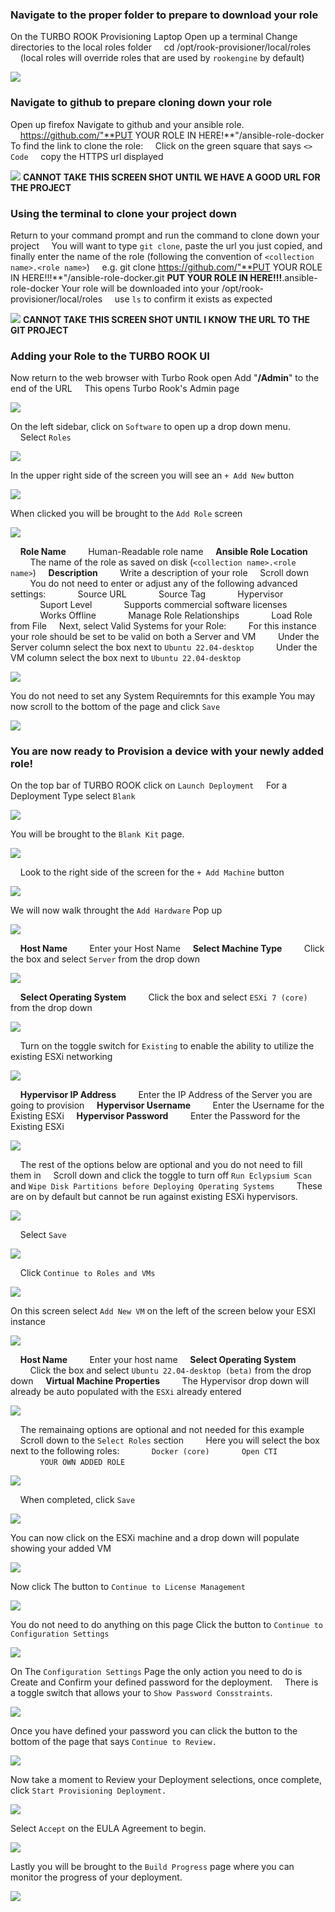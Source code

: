 ### Navigate to the proper folder to prepare to download your role
On the TURBO ROOK Provisioning Laptop
Open up a terminal
Change directories to the local roles folder
&nbsp;&nbsp;&nbsp;&nbsp;cd /opt/rook-provisioner/local/roles
&nbsp;&nbsp;&nbsp;&nbsp;(local roles will override roles that are used by `rookengine` by default)

![](http://cyberfox:8080/img/openCTI/1.%20Terminal%20optrook.png)

### Navigate to github to prepare cloning down your role
Open up firefox
Navigate to github and your ansible role.
&nbsp;&nbsp;&nbsp;&nbsp;https://github.com/"**PUT YOUR ROLE IN HERE!**"/ansible-role-docker
To find the link to clone the role:
&nbsp;&nbsp;&nbsp;&nbsp;Click on the green square that says `<> Code`
&nbsp;&nbsp;&nbsp;&nbsp;copy the HTTPS url displayed

![](http://cyberfox:8080/img/openCTI/.png) **CANNOT TAKE THIS SCREEN SHOT UNTIL WE HAVE A GOOD URL FOR THE PROJECT**

### Using the terminal to clone your project down
Return to your command prompt and run the command to clone down your project
&nbsp;&nbsp;&nbsp;&nbsp;You will want to type `git clone`, paste the url you just copied, and finally enter the name of the role (following the convention of `<collection name>.<role name>`)
&nbsp;&nbsp;&nbsp;&nbsp;e.g. git clone https://github.com/"**PUT YOUR ROLE IN HERE!!!**"/ansible-role-docker.git **PUT YOUR ROLE IN HERE!!!**.ansible-role-docker
Your role will be downloaded into your /opt/rook-provisioner/local/roles
&nbsp;&nbsp;&nbsp;&nbsp;use `ls` to confirm it exists as expected

![](http://cyberfox:8080/img/openCTI/.png)  **CANNOT TAKE THIS SCREEN SHOT UNTIL I KNOW THE URL TO THE GIT PROJECT**

### Adding your Role to the TURBO ROOK UI
Now return to the web browser with Turbo Rook open
Add "**/Admin**" to the end of the URL
&nbsp;&nbsp;&nbsp;&nbsp;This opens Turbo Rook's Admin page

![](http://cyberfox:8080/img/openCTI/2.%20TR%20admin%20tab.png)

On the left sidebar, click on `Software` to open up a drop down menu.
&nbsp;&nbsp;&nbsp;&nbsp;Select `Roles`

![](http://cyberfox:8080/img/openCTI/3.%20TR%20admin%20software%20roles.png)

In the upper right side of the screen you will see an `+ Add New` button

![](http://cyberfox:8080/img/openCTI/4.%20add%20new%20button.png)

When clicked you will be brought to the `Add Role` screen

![](http://cyberfox:8080/img/openCTI/5.%20add%20role%20page.png)

&nbsp;&nbsp;&nbsp;&nbsp;**Role Name**
&nbsp;&nbsp;&nbsp;&nbsp;&nbsp;&nbsp;&nbsp;&nbsp;Human-Readable role name
&nbsp;&nbsp;&nbsp;&nbsp;**Ansible Role Location**
&nbsp;&nbsp;&nbsp;&nbsp;&nbsp;&nbsp;&nbsp;&nbsp;The name of the role as saved on disk (`<collection name>.<role name>`)
&nbsp;&nbsp;&nbsp;&nbsp;**Description**
&nbsp;&nbsp;&nbsp;&nbsp;&nbsp;&nbsp;&nbsp;&nbsp;Write a description of your role
&nbsp;&nbsp;&nbsp;&nbsp;Scroll down
&nbsp;&nbsp;&nbsp;&nbsp;&nbsp;&nbsp;&nbsp;&nbsp;You do not need to enter or adjust any of the following advanced settings:
&nbsp;&nbsp;&nbsp;&nbsp;&nbsp;&nbsp;&nbsp;&nbsp;&nbsp;&nbsp;&nbsp;&nbsp;Source URL
&nbsp;&nbsp;&nbsp;&nbsp;&nbsp;&nbsp;&nbsp;&nbsp;&nbsp;&nbsp;&nbsp;&nbsp;Source Tag
&nbsp;&nbsp;&nbsp;&nbsp;&nbsp;&nbsp;&nbsp;&nbsp;&nbsp;&nbsp;&nbsp;&nbsp;Hypervisor
&nbsp;&nbsp;&nbsp;&nbsp;&nbsp;&nbsp;&nbsp;&nbsp;&nbsp;&nbsp;&nbsp;&nbsp;Suport Level
&nbsp;&nbsp;&nbsp;&nbsp;&nbsp;&nbsp;&nbsp;&nbsp;&nbsp;&nbsp;&nbsp;&nbsp;Supports commercial software licenses
&nbsp;&nbsp;&nbsp;&nbsp;&nbsp;&nbsp;&nbsp;&nbsp;&nbsp;&nbsp;&nbsp;&nbsp;Works Offline
&nbsp;&nbsp;&nbsp;&nbsp;&nbsp;&nbsp;&nbsp;&nbsp;&nbsp;&nbsp;&nbsp;&nbsp;Manage Role Relationships
&nbsp;&nbsp;&nbsp;&nbsp;&nbsp;&nbsp;&nbsp;&nbsp;&nbsp;&nbsp;&nbsp;&nbsp;Load Role from File
&nbsp;&nbsp;&nbsp;&nbsp;Next, select Valid Systems for your Role:
&nbsp;&nbsp;&nbsp;&nbsp;&nbsp;&nbsp;&nbsp;&nbsp;For this instance your role should be set to be valid on both a Server and VM
&nbsp;&nbsp;&nbsp;&nbsp;&nbsp;&nbsp;&nbsp;&nbsp;Under the Server column select the box next to `Ubuntu 22.04-desktop`
&nbsp;&nbsp;&nbsp;&nbsp;&nbsp;&nbsp;&nbsp;&nbsp;Under the VM column select the box next to `Ubuntu 22.04-desktop`

![](http://cyberfox:8080/img/openCTI/6.%20valid%20systems.png)

You do not need to set any System Requiremnts for this example
You may now scroll to the bottom of the page and click `Save`

![](http://cyberfox:8080/img/openCTI/7.%20add%20role%20save%20button.png)

### You are now ready to Provision a device with your newly added role!

On the top bar of TURBO ROOK click on `Launch Deployment`
&nbsp;&nbsp;&nbsp;&nbsp;For a Deployment Type select `Blank`

![](http://cyberfox:8080/img/openCTI/8.%20Launch%20Deployment%20Blank.png)

You will be brought to the `Blank Kit` page.

![](http://cyberfox:8080/img/openCTI/9.%20blank%20kit%20page.png)

&nbsp;&nbsp;&nbsp;&nbsp;Look to the right side of the screen for the ` + Add Machine ` button

![](http://cyberfox:8080/img/openCTI/10.%20blank%20kit%20add%20machine%20button.png)

We will now walk throught the `Add Hardware` Pop up

![](http://cyberfox:8080/img/openCTI/11.%20add%20machine%20blank%20page.png)

&nbsp;&nbsp;&nbsp;&nbsp;**Host Name**
&nbsp;&nbsp;&nbsp;&nbsp;&nbsp;&nbsp;&nbsp;&nbsp;Enter your Host Name
&nbsp;&nbsp;&nbsp;&nbsp;**Select Machine Type**
&nbsp;&nbsp;&nbsp;&nbsp;&nbsp;&nbsp;&nbsp;&nbsp;Click the box and select `Server` from the drop down

![](http://cyberfox:8080/img/openCTI/12.%20add%20hardware%20machine%20type.png)

&nbsp;&nbsp;&nbsp;&nbsp;**Select Operating System**
&nbsp;&nbsp;&nbsp;&nbsp;&nbsp;&nbsp;&nbsp;&nbsp;Click the box and select `ESXi 7 (core)` from the drop down

![](http://cyberfox:8080/img/openCTI/add%20hardware%20esxi7.png)

&nbsp;&nbsp;&nbsp;&nbsp;Turn on the toggle switch for `Existing` to enable the ability to utilize the existing ESXi networking

![](http://cyberfox:8080/img/openCTI/existing%20turned%20on.png)

&nbsp;&nbsp;&nbsp;&nbsp;**Hypervisor IP Address**
&nbsp;&nbsp;&nbsp;&nbsp;&nbsp;&nbsp;&nbsp;&nbsp;Enter the IP Address of the Server you are going to provision
&nbsp;&nbsp;&nbsp;&nbsp;**Hypervisor Username**
&nbsp;&nbsp;&nbsp;&nbsp;&nbsp;&nbsp;&nbsp;&nbsp;Enter the Username for the Existing ESXi
&nbsp;&nbsp;&nbsp;&nbsp;**Hypervisor Password**
&nbsp;&nbsp;&nbsp;&nbsp;&nbsp;&nbsp;&nbsp;&nbsp;Enter the Password for the Existing ESXi

![](http://cyberfox:8080/img/openCTI/15.%20Hypervisor%20information.png)

&nbsp;&nbsp;&nbsp;&nbsp;The rest of the options below are optional and you do not need to fill them in
&nbsp;&nbsp;&nbsp;&nbsp;Scroll down and click the toggle to turn off `Run Eclypsium Scan` and `Wipe Disk Partitions before Deploying Operating Systems` 
&nbsp;&nbsp;&nbsp;&nbsp;&nbsp;&nbsp;&nbsp;&nbsp;These are on by default but cannot be run against existing ESXi hypervisors.

![](http://cyberfox:8080/img/openCTI/17.%20eclypandwipe%20off.png)

&nbsp;&nbsp;&nbsp;&nbsp;Select `Save`

![](http://cyberfox:8080/img/openCTI/18.%20save%20button.png)

&nbsp;&nbsp;&nbsp;&nbsp;Click `Continue to Roles and VMs`

![](http://cyberfox:8080/img/openCTI/19.%20server%20added%20continue%20button.png)

On this screen select `Add New VM` on the left of the screen below your ESXI instance

![](http://cyberfox:8080/img/openCTI/21.%20roles%20and%20vms%20add%20new%20vm.png)

&nbsp;&nbsp;&nbsp;&nbsp;**Host Name**
&nbsp;&nbsp;&nbsp;&nbsp;&nbsp;&nbsp;&nbsp;&nbsp;Enter your host name
&nbsp;&nbsp;&nbsp;&nbsp;**Select Operating System**
&nbsp;&nbsp;&nbsp;&nbsp;&nbsp;&nbsp;&nbsp;&nbsp;Click the box and select `Ubuntu 22.04-desktop (beta)` from the drop down
&nbsp;&nbsp;&nbsp;&nbsp;**Virtual Machine Properties**
&nbsp;&nbsp;&nbsp;&nbsp;&nbsp;&nbsp;&nbsp;&nbsp;The Hypervisor drop down will already be auto populated with the `ESXi` already entered

![](http://cyberfox:8080/img/openCTI/add%20machine%20with%20ESXi.png)

&nbsp;&nbsp;&nbsp;&nbsp;The remainaing options are optional and not needed for this example
&nbsp;&nbsp;&nbsp;&nbsp;Scroll down to the `Select Roles` section
&nbsp;&nbsp;&nbsp;&nbsp;&nbsp;&nbsp;&nbsp;&nbsp;Here you will select the box next to the following roles:
&nbsp;&nbsp;&nbsp;&nbsp;&nbsp;&nbsp;&nbsp;&nbsp;&nbsp;&nbsp;&nbsp;&nbsp;`Docker (core)`
&nbsp;&nbsp;&nbsp;&nbsp;&nbsp;&nbsp;&nbsp;&nbsp;&nbsp;&nbsp;&nbsp;&nbsp;`Open CTI`
&nbsp;&nbsp;&nbsp;&nbsp;&nbsp;&nbsp;&nbsp;&nbsp;&nbsp;&nbsp;&nbsp;&nbsp;`YOUR OWN ADDED ROLE`

![](http://cyberfox:8080/img/openCTI/roles%20selected.png)

&nbsp;&nbsp;&nbsp;&nbsp;When completed, click `Save`

![](http://cyberfox:8080/img/openCTI/22.%20add%20machine%20vm%20and%20save.png)

You can now click on the ESXi machine and a drop down will populate showing your added VM

![](http://cyberfox:8080/img/openCTI/23.%20rolesandvm%20server%20and%20vm.png)

Now click The button to `Continue to License Management`

![](http://cyberfox:8080/img/openCTI/24.%20Continue%20to%20License%20Management.png)

You do not need to do anything on this page
Click the button to `Continue to Configuration Settings`

![](http://cyberfox:8080/img/openCTI/26.%20continue%20to%20configuration%20settings.png)

On The `Configuration Settings` Page the only action you need to do is Create and Confirm your defined password for the deployment.
&nbsp;&nbsp;&nbsp;&nbsp;There is a toggle switch that allows your to `Show Password Consstraints`.

![](http://cyberfox:8080/img/openCTI/PASSWORD.png)

Once you have defined your password you can click the button to the bottom of the page that says `Continue to Review.`

![](http://cyberfox:8080/img/openCTI/28.%20continue%20to%20review.png)

Now take a moment to Review your Deployment selections, once complete, click `Start Provisioning Deployment.`

![](http://cyberfox:8080/img/openCTI/30.%20Start%20Provisioning%20Deployment.png)

Select `Accept` on the EULA Agreement to begin.

![](http://cyberfox:8080/img/openCTI/31.%20EULA.png)

Lastly you will be brought to the `Build Progress` page where you can monitor the progress of your deployment.

![](http://cyberfox:8080/img/openCTI/32.%20provisioning.png)